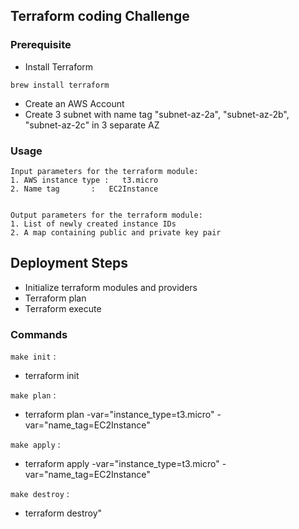 ## Terraform coding Challenge


### Prerequisite
- Install Terraform
```
brew install terraform
```
- Create an AWS Account
- Create  3 subnet with name tag "subnet-az-2a", "subnet-az-2b", "subnet-az-2c" in 3 separate AZ


### Usage
```
Input parameters for the terraform module:
1. AWS instance type :   t3.micro
2. Name tag       :   EC2Instance


Output parameters for the terraform module:
1. List of newly created instance IDs
2. A map containing public and private key pair
```


## Deployment Steps
- Initialize terraform modules and providers
- Terraform plan
- Terraform execute


### Commands

`make init` :
- terraform init

`make plan` :
- terraform plan -var="instance_type=t3.micro" -var="name_tag=EC2Instance"

`make apply` :
- terraform apply -var="instance_type=t3.micro" -var="name_tag=EC2Instance"

`make destroy` :
- terraform destroy"
